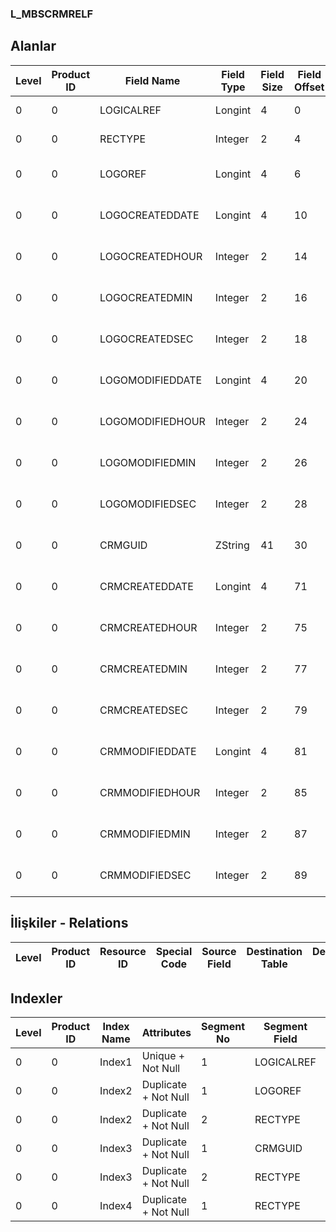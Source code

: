 ### L_MBSCRMRELF

## Alanlar

**Level**|**Product ID**|**Field Name**|**Field Type**|**Field Size**|**Field Offset**|**Türkçe Açıklama**|**Expression**
-----|-----|-----|-----|-----|-----|-----|-----
0|0|LOGICALREF|Longint|4|0|Logical Reference|Logical Reference
0|0|RECTYPE|Integer|2|4|Kayıt türü|Record Type
0|0|LOGOREF|Longint|4|6|Kayıt ref. (LOGO)|Record reference (LOGO)
0|0|LOGOCREATEDDATE|Longint|4|10|Oluşturulma Tarihi (LOGO)|Created Date (LOGO)
0|0|LOGOCREATEDHOUR|Integer|2|14|Oluşturulma Saati (LOGO)|Created Hour (LOGO)
0|0|LOGOCREATEDMIN|Integer|2|16|Oluşturulma Dakikası (LOGO)|Created Minute (LOGO)
0|0|LOGOCREATEDSEC|Integer|2|18|Oluşturulma Saniyesi (LOGO)|Created Second (LOGO)
0|0|LOGOMODIFIEDDATE|Longint|4|20|Değiştirilme Tarihi (LOGO)|Modified Date (LOGO)
0|0|LOGOMODIFIEDHOUR|Integer|2|24|Değiştirilme Saati (LOGO)|Modified Hour (LOGO)
0|0|LOGOMODIFIEDMIN|Integer|2|26|Değiştirilme Dakikası (LOGO)|Modified Minute (LOGO)
0|0|LOGOMODIFIEDSEC|Integer|2|28|Değiştirilme Saniyesi (LOGO)|Modified Second (LOGO)
0|0|CRMGUID|ZString|41|30|Kayıt ref. (CRM)|Record reference (CRM)
0|0|CRMCREATEDDATE|Longint|4|71|Oluşturulma Tarihi (CRM)|Created Date (CRM)
0|0|CRMCREATEDHOUR|Integer|2|75|Oluşturulma Saati (CRM)|Created Hour (CRM)
0|0|CRMCREATEDMIN|Integer|2|77|Oluşturulma Dakikası (CRM)|Created Minute (CRM)
0|0|CRMCREATEDSEC|Integer|2|79|Oluşturulma Saniyesi (CRM)|Created Second (CRM)
0|0|CRMMODIFIEDDATE|Longint|4|81|Değiştirilme Tarihi (CRM)|Modified Date (CRM)
0|0|CRMMODIFIEDHOUR|Integer|2|85|Değiştirilme Saati (CRM)|Modified Hour (CRM)
0|0|CRMMODIFIEDMIN|Integer|2|87|Değiştirilme Dakikası (CRM)|Modified Minute (CRM)
0|0|CRMMODIFIEDSEC|Integer|2|89|Değiştirilme Saniyesi (CRM)|Modified Second (CRM)

## İlişkiler - Relations

**Level**|**Product ID**|**Resource ID**|**Special Code**|**Source Field**|**Destination Table**|**Destination Field**|**Relation Type**|**Extra Condition**
-----|-----|-----|-----|-----|-----|-----|-----|-----

## Indexler

**Level**|**Product ID**|**Index Name**|**Attributes**|**Segment No**|**Segment Field**|**Sense**
-----|-----|-----|-----|-----|-----|-----
0|0|Index1|Unique + Not Null|1|LOGICALREF|Ascending
0|0|Index2|Duplicate + Not Null|1|LOGOREF|Ascending
0|0|Index2|Duplicate + Not Null|2|RECTYPE|Ascending
0|0|Index3|Duplicate + Not Null|1|CRMGUID|Ascending
0|0|Index3|Duplicate + Not Null|2|RECTYPE|Ascending
0|0|Index4|Duplicate + Not Null|1|RECTYPE|Ascending
